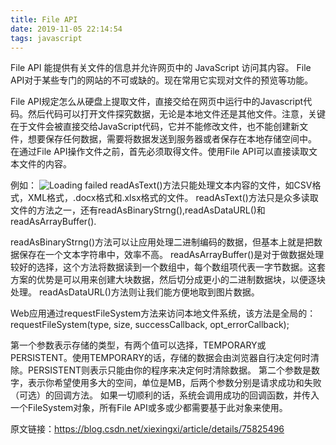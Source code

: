 ```yaml
---
title: File API
date: 2019-11-05 22:14:54
tags: javascript
---
```

File API 能提供有关文件的信息并允许网页中的 JavaScript 访问其内容。<!--move-->
File API对于某些专门的网站的不可或缺的。现在常用它实现对文件的预览等功能。

File API规定怎么从硬盘上提取文件，直接交给在网页中运行中的Javascript代码。然后代码可以打开文件探究数据，无论是本地文件还是其他文件。注意，关键在于文件会被直接交给JavaScript代码，它并不能修改文件，也不能创建新文件，想要保存任何数据，需要将数据发送到服务器或者保存在本地存储空间中。
在通过File API操作文件之前，首先必须取得文件。使用File API可以直接读取文本文件的内容。 
<!--more-->
例如：
![Loading failed](11.9.png)
readAsText()方法只能处理文本内容的文件，如CSV格式，XML格式，.docx格式和.xlsx格式的文件。 
readAsText()方法只是众多读取文件的方法之一，还有readAsBinaryStrng(),readAsDataURL()和readAsArrayBuffer().

readAsBinaryStrng()方法可以让应用处理二进制编码的数据，但基本上就是把数据保存在一个文本字符串中，效率不高。
readAsArrayBuffer()是对于做数据处理较好的选择，这个方法将数据读到一个数组中，每个数组项代表一字节数据。这套方案的优势是可以用来创建大块数据，然后切分成更小的二进制数据块，以便逐块处理。
readAsDataURL()方法则让我们能方便地取到图片数据。


Web应用通过requestFileSystem方法来访问本地文件系统，该方法是全局的：
requestFileSystem(type, size, successCallback, opt_errorCallback);
 
第一个参数表示存储的类型，有两个值可以选择，TEMPORARY或 PERSISTENT。使用TEMPORARY的话，存储的数据会由浏览器自行决定何时清除。PERSISTENT则表示只能由你的程序来决定何时清除数据。
第二个参数是数字，表示你希望使用多大的空间，单位是MB，后两个参数分别是请求成功和失败（可选）的回调方法。
如果一切顺利的话，系统会调用成功的回调函数，并传入一个FileSystem对象，所有File API或多或少都需要基于此对象来使用。

原文链接：https://blog.csdn.net/xiexingxi/article/details/75825496